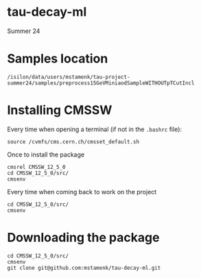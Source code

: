 # tau-decay-ml
Summer 24

# Samples location

```
/isilon/data/users/mstamenk/tau-project-summer24/samples/preprocess15GeVMiniaodSampleWITHOUTpTCutIncl
```

# Installing CMSSW
Every time when opening a terminal (if not in the `.bashrc` file):

```
source /cvmfs/cms.cern.ch/cmsset_default.sh
```

Once to install the package

```
cmsrel CMSSW_12_5_0
cd CMSSW_12_5_0/src/
cmsenv
```

Every time when coming back to work on the project

```
cd CMSSW_12_5_0/src/
cmsenv
```

# Downloading the package

```
cd CMSSW_12_5_0/src/
cmsenv
git clone git@github.com:mstamenk/tau-decay-ml.git
```
